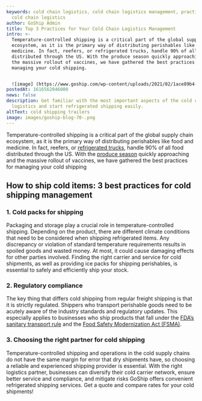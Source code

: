 ```yaml
---
keywords: cold chain logistics, cold chain logistics management, practices for
  cold chain logistics
author: GoShip Admin
title: Top 3 Practices for Your Cold Chain Logistics Management
intro: >-
  Temperature-controlled shipping is a critical part of the global supply chain
  ecosystem, as it is the primary way of distributing perishables like food and
  medicine. In fact, reefers, or refrigerated trucks, handle 90% of all food
  distributed through the US. With the produce season quickly approaching and
  the massive rollout of vaccines, we have gathered the best practices for
  managing your cold shipping. 


  ![image] (https://www.goship.com/wp-content/uploads/2021/02/1ace89b4-fe28-40ff-a2a7-4cddc60fc9ec.png)
postedAt: 1616562046000
news: false
description: Get familiar with the most important aspects of the cold chain
  logistics and start refrigerated shipping easily.
altText: cold shipping trailers
image: images/goship-blog-70-.png
---
```

Temperature-controlled shipping is a critical part of the global supply chain ecosystem, as it is the primary way of distributing perishables like food and medicine. In fact, reefers, or [refrigerated trucks](https://www.goship.com/blog/what-is-refrigerated-shipping-and-how-does-it-work/), handle 90% of all food distributed through the US. With the [produce season](https://www.goship.com/blog/produce-shipping-season-2021-how-to-ship-frozen-food/) quickly approaching and the massive rollout of vaccines, we have gathered the best practices for managing your cold shipping

## How to ship cold items: 3 best practices for cold shipping management

### 1. Cold packs for shipping

Packaging and storage play a crucial role in temperature-controlled shipping. Depending on the product, there are different climate conditions that need to be considered when shipping refrigerated items. Any discrepancy or violation of standard temperature requirements results in spoiled goods and wasted money. At most, it could cause damaging effects for other parties involved. Finding the right carrier and service for cold shipments, as well as providing ice packs for shipping perishables, is essential to safely and efficiently ship your stock.

### 2. Regulatory compliance

The key thing that differs cold shipping from regular freight shipping is that it is strictly regulated. Shippers who transport perishable goods need to be acutely aware of the industry standards and regulatory updates. This especially applies to businesses who ship products that fall under the [FDA’s sanitary transport rule](https://www.fda.gov/Food/GuidanceRegulation/FSMA/ucm383763.htm) and the [Food Safety Modernization Act (FSMA)](https://www.fda.gov/Food/GuidanceRegulation/FSMA/).

### 3. Choosing the right partner for cold shipping

Temperature-controlled shipping and operations in the cold supply chains do not have the same margin for error that dry shipments have, so choosing a reliable and experienced shipping provider is essential. With the right logistics partner, businesses can diversify their cold carrier network, ensure better service and compliance, and mitigate risks GoShip offers convenient refrigerated shipping services. Get a quote and compare rates for your cold shipments!